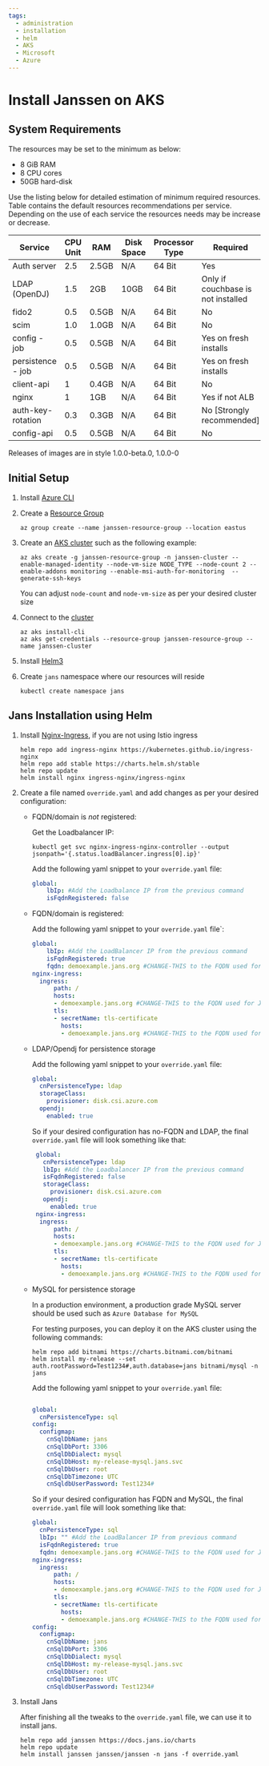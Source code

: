 ```yaml
---
tags:
  - administration
  - installation
  - helm
  - AKS
  - Microsoft
  - Azure
---
```


# Install Janssen on AKS

## System Requirements

The resources may be set to the minimum as below:

- 8 GiB RAM
- 8 CPU cores
- 50GB hard-disk

Use the listing below for detailed estimation of minimum required resources. Table contains the default resources recommendations per service. Depending on the use of each service the resources needs may be increase or decrease.

| Service           | CPU Unit | RAM   | Disk Space | Processor Type | Required                           |
| ----------------- | -------- | ----- | ---------- | -------------- | ---------------------------------- |
| Auth server       | 2.5      | 2.5GB | N/A        | 64 Bit         | Yes                                |
| LDAP (OpenDJ)     | 1.5      | 2GB   | 10GB       | 64 Bit         | Only if couchbase is not installed |
| fido2             | 0.5      | 0.5GB | N/A        | 64 Bit         | No                                 |
| scim              | 1.0      | 1.0GB | N/A        | 64 Bit         | No                                 |
| config - job      | 0.5      | 0.5GB | N/A        | 64 Bit         | Yes on fresh installs              |
| persistence - job | 0.5      | 0.5GB | N/A        | 64 Bit         | Yes on fresh installs              |
| client-api        | 1        | 0.4GB | N/A        | 64 Bit         | No                                 |
| nginx             | 1        | 1GB   | N/A        | 64 Bit         | Yes if not ALB                     |
| auth-key-rotation | 0.3      | 0.3GB | N/A        | 64 Bit         | No [Strongly recommended]          |
| config-api        | 0.5      | 0.5GB | N/A        | 64 Bit         | No                                 |

Releases of images are in style 1.0.0-beta.0, 1.0.0-0

## Initial Setup

1.  Install [Azure CLI](https://learn.microsoft.com/en-us/cli/azure/install-azure-cli)

2.  Create a [Resource Group](https://learn.microsoft.com/en-us/azure/aks/learn/quick-kubernetes-deploy-cli#create-a-resource-group)
    ```
    az group create --name janssen-resource-group --location eastus
    ```
  
3.  Create an [AKS cluster](https://learn.microsoft.com/en-us/azure/aks/learn/quick-kubernetes-deploy-cli#create-aks-cluster) such as the following example:
    ```
    az aks create -g janssen-resource-group -n janssen-cluster --enable-managed-identity --node-vm-size NODE_TYPE --node-count 2 --enable-addons monitoring --enable-msi-auth-for-monitoring  --generate-ssh-keys 
    ``` 
    You can adjust `node-count` and `node-vm-size` as per your desired cluster size


4.  Connect to the [cluster](https://learn.microsoft.com/en-us/azure/aks/learn/quick-kubernetes-deploy-cli#connect-to-the-cluster) 
    ```
    az aks install-cli
    az aks get-credentials --resource-group janssen-resource-group --name janssen-cluster
    ```

5.  Install [Helm3](https://helm.sh/docs/intro/install/)

6.  Create `jans` namespace where our resources will reside
    ```
    kubectl create namespace jans
    ```

## Jans Installation using Helm
1.  Install [Nginx-Ingress](https://github.com/kubernetes/ingress-nginx), if you are not using Istio ingress
    
      ```
      helm repo add ingress-nginx https://kubernetes.github.io/ingress-nginx
      helm repo add stable https://charts.helm.sh/stable
      helm repo update
      helm install nginx ingress-nginx/ingress-nginx
      ```

2.  Create a file named `override.yaml` and add changes as per your desired configuration:

    - FQDN/domain is *not* registered:
    
        
        Get the Loadbalancer IP: 
        ```
        kubectl get svc nginx-ingress-nginx-controller --output jsonpath='{.status.loadBalancer.ingress[0].ip}'
        ```

      
        
        Add the following yaml snippet to your `override.yaml` file:

        ```yaml
        global:
            lbIp: #Add the Loadbalance IP from the previous command
            isFqdnRegistered: false
        ```

    - FQDN/domain is registered:

        Add the following yaml snippet to your `override.yaml` file`:

        ```yaml
        global:
            lbIp: #Add the LoadBalancer IP from the previous command
            isFqdnRegistered: true
            fqdn: demoexample.jans.org #CHANGE-THIS to the FQDN used for Jans
        nginx-ingress:
          ingress:
              path: /
              hosts:
              - demoexample.jans.org #CHANGE-THIS to the FQDN used for Jans
              tls:
              - secretName: tls-certificate
                hosts:
                - demoexample.jans.org #CHANGE-THIS to the FQDN used for Jans
        ```






    -  LDAP/Opendj for persistence storage


          Add the following yaml snippet to your `override.yaml` file:
          ```yaml
          global:
            cnPersistenceType: ldap
            storageClass:
              provisioner: disk.csi.azure.com
            opendj:
              enabled: true
          ```

          So if your desired configuration has no-FQDN and LDAP, the final `override.yaml` file will look something like that:

          ```yaml
           global:
             cnPersistenceType: ldap
             lbIp: #Add the Loadbalancer IP from the previous command
             isFqdnRegistered: false
             storageClass:
               provisioner: disk.csi.azure.com
             opendj:
               enabled: true
           nginx-ingress:
            ingress:
                path: /
                hosts:
                - demoexample.jans.org #CHANGE-THIS to the FQDN used for Jans
                tls:
                - secretName: tls-certificate
                  hosts:
                  - demoexample.jans.org #CHANGE-THIS to the FQDN used for Jans      
          ```







    - MySQL for persistence storage

      In a production environment, a production grade MySQL server should be used such as `Azure Database for MySQL`

      For testing purposes, you can deploy it on the AKS cluster using the following commands:

      ```
      helm repo add bitnami https://charts.bitnami.com/bitnami
      helm install my-release --set auth.rootPassword=Test1234#,auth.database=jans bitnami/mysql -n jans
      ```

      Add the following yaml snippet to your `override.yaml` file:
      
      ```yaml
      
      global:
        cnPersistenceType: sql
      config:
        configmap:
          cnSqlDbName: jans
          cnSqlDbPort: 3306
          cnSqlDbDialect: mysql
          cnSqlDbHost: my-release-mysql.jans.svc
          cnSqlDbUser: root
          cnSqlDbTimezone: UTC
          cnSqldbUserPassword: Test1234#
      ```

      So if your desired configuration has FQDN and MySQL, the final `override.yaml` file will look something like that:

      ```yaml
      global:
        cnPersistenceType: sql
        lbIp: "" #Add the LoadBalancer IP from previous command
        isFqdnRegistered: true
        fqdn: demoexample.jans.org #CHANGE-THIS to the FQDN used for Jans
      nginx-ingress:
        ingress:
            path: /
            hosts:
            - demoexample.jans.org #CHANGE-THIS to the FQDN used for Jans
            tls:
            - secretName: tls-certificate
              hosts:
              - demoexample.jans.org #CHANGE-THIS to the FQDN used for Jans  
      config:
        configmap:
          cnSqlDbName: jans
          cnSqlDbPort: 3306
          cnSqlDbDialect: mysql
          cnSqlDbHost: my-release-mysql.jans.svc
          cnSqlDbUser: root
          cnSqlDbTimezone: UTC
          cnSqldbUserPassword: Test1234#
      ```

3.  Install Jans



      After finishing all the tweaks to the `override.yaml` file, we can use it to install jans.

      ```
      helm repo add janssen https://docs.jans.io/charts
      helm repo update
      helm install janssen janssen/janssen -n jans -f override.yaml
      ```